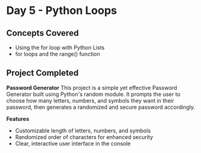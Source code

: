 # Day 5 - Python Loops
## Concepts Covered
- Using the for loop with Python Lists
- for loops and the range() function
## Project Completed
**Password Generator**
This project is a simple yet effective Password Generator built using Python's random module. It prompts the user to choose how many letters, numbers, and symbols they want in their password, then generates a randomized and secure password accordingly.

**Features**
- Customizable length of letters, numbers, and symbols
- Randomized order of characters for enhanced security
- Clear, interactive user interface in the console
